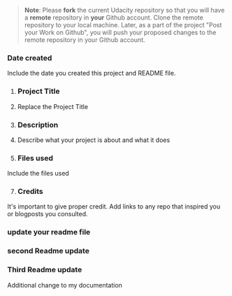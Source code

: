 >**Note**: Please **fork** the current Udacity repository so that you will have a **remote** repository in **your** Github account. Clone the remote repository to your local machine. Later, as a part of the project "Post your Work on Github", you will push your proposed changes to the remote repository in your Github account.

### Date created
Include the date you created this project and README file.

1. ### Project Title
2. Replace the Project Title

3. ### Description
4. Describe what your project is about and what it does

6. ### Files used
Include the files used

7. ### Credits
It's important to give proper credit. Add links to any repo that inspired you or blogposts you consulted.
### update your readme file


### second Readme update

### Third Readme update


Additional change to my documentation

